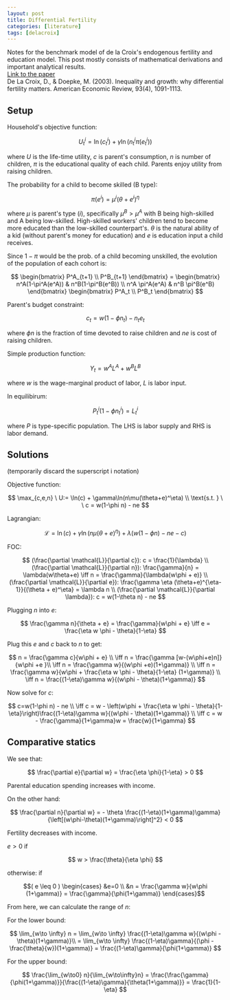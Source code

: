 ```yaml
---
layout: post
title: Differential Fertility
categories: [literature]
tags: [delacroix]
---
```


Notes for the benchmark model of de la Croix's endogenous fertility and education model. This post mostly consists of mathematical derivations and important analytical results.  
[Link to the paper](https://www.aeaweb.org/articles?id=10.1257/000282803769206214)  
De La Croix, D., & Doepke, M. (2003). Inequality and growth: why differential fertility matters. American Economic Review, 93(4), 1091-1113.

## Setup

Household's objective function:

$$
U^i_t = \ln(c^i_t) + \gamma \ln(n^i_t \pi(e^i_t))
$$

where $U$ is the life-time utility, $c$ is parent's consumption, $n$ is number of children, $\pi$ is the educational quality of each child. Parents enjoy utility from raising children.

The probability for a child to become skilled (B type):

$$
\pi(e^i) = \mu^i (\theta + e^i)^\eta
$$

where $\mu$ is parent's type $(i)$, specifically $\mu^B > \mu^A$ with B being high-skilled and A being low-skilled. High-skilled workers' children tend to become more educated than the low-skilled counterpart's. $\theta$ is the natural ability of a kid (without parent's money for education) and $e$ is education input a child receives.

Since $1-\pi$ would be the prob. of a child becoming unskilled, the evolution of the population of each cohort is:

$$
 \begin{bmatrix} P^A_{t+1} \\ P^B_{t+1} \end{bmatrix} = \begin{bmatrix} n^A(1-\pi^A(e^A)) & n^B(1-\pi^B(e^B)) \\ n^A \pi^A(e^A) & n^B \pi^B(e^B) \end{bmatrix} \begin{bmatrix} P^A_t \\ P^B_t \end{bmatrix}
$$

Parent's budget constraint:

$$
c_t = w(1-\phi n_t) - n_t e_t
$$

where $\phi n$ is the fraction of time devoted to raise children and $ne$ is cost of raising children.

Simple production function:

$$
Y_t = w^A L^A + w^B L^B
$$

where $w$ is the wage-marginal product of labor, $L$ is labor input.

In equilibirum:

$$
P^i_t(1-\phi n_t^i) = L^i_t
$$

where $P$ is type-specific population. The LHS is labor supply and RHS is labor demand.

## Solutions

(temporarily discard the superscript i notation)

Objective function:

$$
\max_{c,e,n} \ U:= \ln(c) + \gamma\ln(n\mu(\theta+e)^\eta) \\
\text{s.t. } \ \ c = w(1-\phi n) - ne
$$

Lagrangian:

$$
\mathcal{L} = \ln(c) + \gamma \ln(n\mu(\theta+e)^\eta) + \lambda (w(1-\phi n) - ne - c)
$$

FOC:

$$
(\frac{\partial \mathcal{L}}{\partial c}): c = \frac{1}{\lambda} \\
(\frac{\partial \mathcal{L}}{\partial n}): \frac{\gamma}{n} = \lambda(w\theta+e) \iff n = \frac{\gamma}{\lambda(w\phi + e)} \\ (\frac{\partial \mathcal{L}}{\partial e}): \frac{\gamma \eta (\theta+e)^{\eta-1}}{(\theta + e)^\eta} = \lambda n \\ (\frac{\partial \mathcal{L}}{\partial \lambda}): c = w(1-\theta n) - ne
$$

Plugging $n$ into $e$:

$$
\frac{\gamma n}{\theta + e} = \frac{\gamma}{w\phi + e} \iff e = \frac{\eta w \phi - \theta}{1-\eta} $$

Plug this $e$ and $c$ back to $n$ to get:

$$
n = \frac{\gamma c}{w\phi + e} \\ \iff n = \frac{\gamma [w-(w\phi+e)n]}{w\phi +e }\\ \iff n = \frac{\gamma w}{(w\phi +e)(1+\gamma)} \\ \iff n = \frac{\gamma w}{w\phi + \frac{\eta w \phi - \theta}{1-\eta} (1+\gamma)} \\ \iff n = \frac{(1-\eta)\gamma w}{(w\phi - \theta)(1+\gamma)}
$$

Now solve for $c$:

$$
c=w(1-\phi n) - ne \\ \iff c = w - \left(w\phi + \frac{\eta w \phi - \theta}{1-\eta}\right)\frac{(1-\eta)\gamma w}{(w\phi - \theta)(1+\gamma)} \\ \iff c = w - \frac{\gamma}{1+\gamma}w = \frac{w}{1+\gamma}
$$

## Comparative statics

We see that:

$$
\frac{\partial e}{\partial w} = \frac{\eta \phi}{1-\eta} > 0
$$

Parental education spending increases with income.

On the other hand:

$$
\frac{\partial n}{\partial w} = - \theta \frac{(1-\eta)(1+\gamma)\gamma}{\left[(w\phi-\theta)(1+\gamma)\right]^2} < 0
$$

Fertility decreases with income.

$e > 0$ if

$$
w > \frac{\theta}{\eta \phi}
$$

otherwise: if

$$( e \leq 0 ) \begin{cases} &e=0 \\ &n = \frac{\gamma w}{w\phi (1+\gamma)} = \frac{\gamma}{\phi(1+\gamma)} \end{cases}$$

From here, we can calculate the range of $n$:

For the lower bound:

$$
\lim_{w\to \infty} n = \lim_{w\to \infty} \frac{(1-\eta)\gamma w}{(w\phi - \theta)(1+\gamma)}\\ = \lim_{w\to \infty} \frac{(1-\eta)\gamma}{(\phi - \frac{\theta}{w})(1+\gamma)} = \frac{(1-\eta)\gamma}{\phi(1+\gamma)}
$$

For the upper bound:

$$
\frac{\lim_{w\to0} n}{\lim_{w\to\infty}n} = \frac{\frac{\gamma}{\phi(1+\gamma)}}{\frac{(1-\eta)\gamma}{\theta(1+\gamma)}} = \frac{1}{1-\eta}
$$
